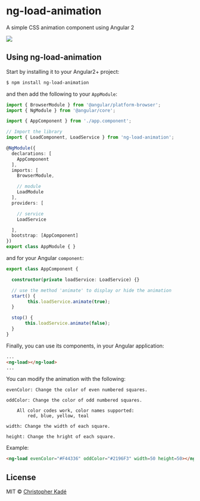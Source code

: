 # ng-load-animation

A simple CSS animation component using Angular 2

![](https://user-images.githubusercontent.com/15229355/26939918-24364778-4c79-11e7-8dab-447cab3fe500.gif)

## Using ng-load-animation

Start by installing it to your Angular2+ project:

```bash
$ npm install ng-load-animation
```

and then add the following to your `AppModule`:

```typescript
import { BrowserModule } from '@angular/platform-browser';
import { NgModule } from '@angular/core';

import { AppComponent } from './app.component';

// Import the library
import { LoadComponent, LoadService } from 'ng-load-animation';

@NgModule({
  declarations: [
    AppComponent
  ],
  imports: [
    BrowserModule,

    // module
    LoadModule
  ],
  providers: [

    // service
    LoadService

  ],
  bootstrap: [AppComponent]
})
export class AppModule { }
```

and for your Angular `component`:

```typescript
export class AppComponent {

  constructor(private loadService: LoadService) {}

  // use the method 'animate' to display or hide the animation
  start() {
        this.loadService.animate(true);
  }

  stop() {
       this.loadService.animate(false);
  }
}
```

Finally, you can use its components, in your Angular application:

```html
...
<ng-load></ng-load>
...
```

You can modify the animation with the following:

```
evenColor: Change the color of even numbered squares.

oddColor: Change the color of odd numbered squares.

    All color codes work, color names supported:
        red, blue, yellow, teal

width: Change the width of each square.

height: Change the hright of each square.
```

Example:

```html
<ng-load evenColor="#F44336" oddColor="#2196F3" width=50 height=50></ng-load>
```

## License

MIT © [Christopher Kadé](mailto:c.kade96@gmail.com)
